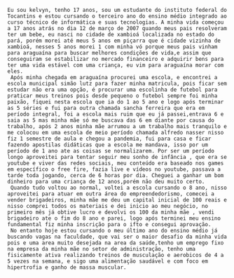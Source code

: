     Eu sou kelvyn, tenho 17 anos, sou um estudante do instituto federal do Tocantins e estou cursando o terceiro ano do ensino médio integrado ao curso técnico de informática e suas tecnologias. A minha vida começou a 17 anos atrás no dia 12 de março de 2007 quando meus pais resolveram ter um bebe, eu nasci no cidade de xambioá localizada no estado do pará, porém morei até meus 5 anos em piçarra que é cidade vizinha de xambioá, nesses 5 anos morei 1 com minha vó porque meus pais vinham para araguaína para buscar melhores condições de vida,e assim que conseguiram se estabilizar no mercado financeiro e adquirir bens para ter uma vida estável com uma criança, eu vim para araguaína morar com eles.
     Após minha chegada em araguaína procurei uma escola, e encontrei a escola municipal simão lutz para fazer minha matricula, pois ficar sem estudar não era uma opção, é procurar uma escolinha de futebol para praticar meus treinos pois desde pequeno o futebol sempre foi minha paixão, fiquei nesta escola que ia do 1 ao 5 ano e logo após terminar as 5 séries e fui para outra chamada sancha ferreira que era em período integral, foi a escola mais ruim que eu já passei,entrava 6 e saia as 5 mas minha mãe só me buscava das 6 em diante por causa do trabalho, após 2 anos minha mãe arrumou a um trabalho mais tranquilo e me colocou em uma escola de meio período chamada alfredo nasser nisso fiz 1 semestre de aula e chegou a pandemia, fui para casa e ficar fazendo apostilas didáticas que a escola me mandava, isso por um período de 1 ano ate as coisas se normalizarem. Por ser um período longo aproveitei para tentar seguir meu sonho de infância , que era se youtube e viver das redes sociais, meu conteúdo era baseado nos games em específico o free fire, fazia live e vídeos no youtube, passava a tarde toda jogando, cerca de 6 horas por dia. Cheguei a ganhar um bom dinheiro para uma criança de 12 anos,porém não deu muito certo.  
     Quando tudo voltou ao normal, voltei a escola cursando o 8 ano, nisso aproveitei para atuar em outra área do empreendedorismo, comecei a vender brigadeiros, minha mãe me deu um capital inicial de 100 reais e nisso comprei todos os materiais e dei inicio ao meu negócio, no primeiro mês já obtive lucro e devolvi os 100 da minha mãe , vendi brigadeiro ate o fim do 8 ano e parei, logo após terminei meu ensino fundamental fiz minha inscrição para o ifto e consegui aprovação.  
     No entanto hoje estou cursando o meu último ano do ensino médio já buscando vagas na faculdade, que vai ser o maior desafio da minha vida pois e uma area muito desejada na area da saúde,tenho um emprego fixo na empresa da minha mãe no setor de administração, tenho uma fisicamente ativa realizando treinos de musculação e aerobicos de 4 a 5 vezes na semana, e sigo uma alimentação saudável e com foco em hipertrofia e ganho de massa muscular.  
